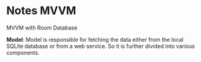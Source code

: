 # Notes MVVM

MVVM with Room Database

<b>Model</b>: 
Model is responsible for fetching the data either from the local SQLite database or from a web service. So it is further divided into various components.
